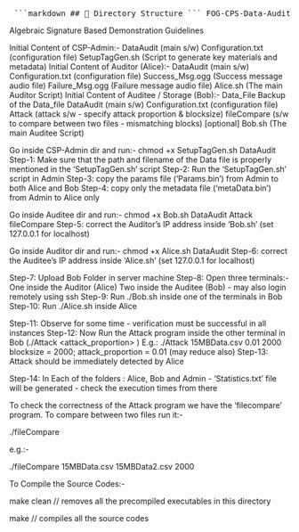 <pre> ```markdown ## 📁 Directory Structure ``` FOG-CPS-Data-Auditing/ ├── Aditor/ │ ├── Alice.sh │ ├── Configuration.txt │ ├── DataAudit │ ├── Failure_Msg.ogg │ └── Success_Msg.ogg ├── Auditee/ │ ├── 15MBData.csv │ ├── 15MBData2.csv │ ├── Attack │ ├── Bob.sh │ ├── Configuration.txt │ ├── DataAudit │ └── fileCompare ├── CSP-Admin/ │ ├── Configuration.txt │ ├── DataAudit │ └── SetupTagGen.sh ├── Experimentation Scripts/ │ ├── Accuracy Testing/ │ │ └── ChallengeResponse.sh │ └── Time Measurement/ │ ├── MeasureProofGenTime.sh │ ├── MeasureProofVerifyTime.sh │ ├── MeasureSetupTime.sh │ ├── MeasureTagGenTime.sh │ └── SetupTagGen.sh └── Source Codes/ ├── Attack ├── Attack.cpp ├── DataAudit ├── DataAudit.cpp ├── Makefile ├── dataAuditutils.h ├── dataAuditv2.h ├── fileCompare ├── fileCompare.cpp └── generalUtility.h ``` ``` </pre>

Algebraic Signature Based Demonstration Guidelines

Initial Content of CSP-Admin:-
DataAudit (main s/w)
Configuration.txt   (configuration file)
SetupTagGen.sh (Script to generate key materials and metadata)
Initial Content of Auditor (Alice):-
DataAudit (main s/w)
Configuration.txt   (configuration file)
Success_Msg.ogg (Success message audio file)
Failure_Msg.ogg (Failure message audio file)
Alice.sh (The main Auditor Script)
Initial Content of Auditee / Storage (Bob):-
Data_File
Backup of the Data_file
DataAudit (main s/w)
Configuration.txt   (configuration file)
Attack (attack s/w - specify attack proportion & blocksize)
fileCompare (s/w to compare between two files - mismatching blocks) [optional]
Bob.sh (The main Auditee Script)







Go inside CSP-Admin dir and run:-
chmod +x SetupTagGen.sh DataAudit
Step-1: Make sure that the path and filename of the Data file is properly mentioned in the  ‘SetupTagGen.sh’ script
Step-2: Run the ‘SetupTagGen.sh’ script in Admin
Step-3: copy the params file (‘Params.bin’) from Admin to both Alice and Bob
Step-4: copy only the metadata file (‘metaData.bin’) from Admin to Alice only

Go inside Auditee dir and run:-
chmod +x Bob.sh DataAudit Attack fileCompare
Step-5: correct the Auditor’s IP address inside ‘Bob.sh’ (set 127.0.0.1 for localhost)

Go inside Auditor dir and run:-
chmod +x Alice.sh DataAudit
Step-6: correct the Auditee’s IP address inside ‘Alice.sh’ (set 127.0.0.1 for localhost)

Step-7: Upload Bob Folder in server machine
Step-8: Open three terminals:-
One inside the Auditor (Alice)
Two inside the Auditee (Bob) - may also login remotely using ssh
Step-9: Run ./Bob.sh inside one of the terminals in Bob
Step-10: Run ./Alice.sh inside Alice

Step-11: Observe for some time - verification must be successful in all instances
Step-12: Now Run the Attack program inside the other terminal in Bob 
(./Attack <filename> <attack_proportion> <blocksize>) 
E.g.:
./Attack 15MBData.csv  0.01 2000
blocksize = 2000; 
attack_proportion = 0.01 (may reduce also)
Step-13: Attack should be immediately detected by Alice 

 Step-14: In Each of the folders : Alice, Bob and Admin - ‘Statistics.txt’ file will be generated - check the  execution times from there

To check the correctness of the Attack program we have the ‘filecompare’ program. To compare between two files run  it:-

./fileCompare <filename1> <filename2> <blocksize>

e.g.:-

./fileCompare 15MBData.csv 15MBData2.csv 2000


To Compile the Source Codes:-

make clean
 // removes all the precompiled executables in this directory

make
// compiles all the source codes
